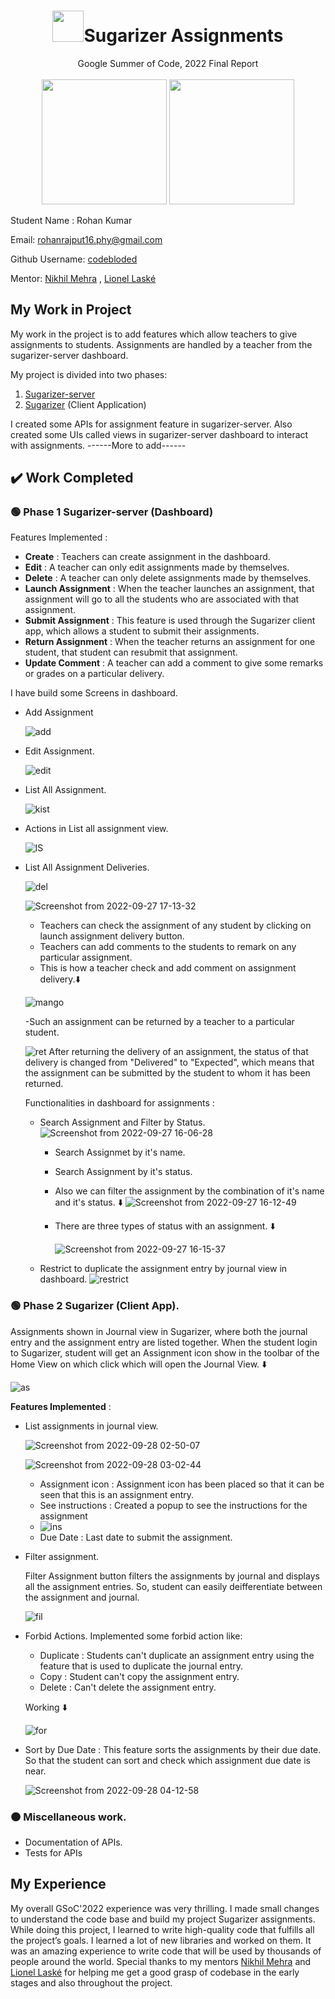 
<h1 align="center"><img height="50px" width="50px"src="https://user-images.githubusercontent.com/48005711/192225098-47f04ed7-1a27-4ad2-a031-469a15509d8a.png"/>Sugarizer Assignments</h1>

<div align="center">
  <span>Google Summer of Code, 2022 Final Report</span>
  <br>
  <br>
</div>

<div align="center">
  <img height="200px" width="200px" src="https://user-images.githubusercontent.com/48005711/192224558-8479ee0f-2f4d-4b8b-a4e7-ef9a726be6b8.png"/>
  <img height="200px" width="200px" src="https://user-images.githubusercontent.com/48005711/192224568-601ba03a-033f-47f3-ab2b-5eda0fc60688.png"/>
  
</div>

Student Name : Rohan Kumar

Email: rohanrajput16.phy@gmail.com

Github Username: [codebloded](https://github.com/codebloded/)

Mentor: [Nikhil Mehra](https://github.com/NikhilM98) , [Lionel Laské](https://github.com/llaske)

## My Work in Project

My work in the project is to add features which allow teachers to give assignments to students. Assignments are handled by a teacher from the sugarizer-server dashboard. 

My project is divided into two phases:
1. [Sugarizer-server](https://github.com/llaske/sugarizer-server)
2. [Sugarizer](https://github.com/llaske/sugarizer) (Client Application)

I created some APIs for assignment feature in sugarizer-server. Also created some UIs called views in sugarizer-server dashboard to interact with assignments.
------More to add------

## ✔️ Work Completed
### 🟢 Phase 1 Sugarizer-server (Dashboard)

Features Implemented :
- **Create** : Teachers can create assignment in the dashboard.
- **Edit** : A teacher can only edit assignments made by themselves. 
- **Delete** : A teacher can only delete assignments made by themselves.
- **Launch Assignment** : When the teacher launches an assignment, that assignment will go to all the students who are associated with that assignment.
- **Submit Assignment** : This feature is used through the Sugarizer client app, which allows a student to submit their assignments.
- **Return Assignment** : When the teacher returns an assignment for one student, that student can resubmit that assignment.
- **Update Comment** : A teacher can add a comment to give some remarks or grades on a particular delivery.


I have build some Screens in dashboard.
 - Add Assignment
 
   ![add](https://user-images.githubusercontent.com/48005711/192241981-a89e45f9-b710-4a69-88ab-281bf93cb71b.png)

 - Edit Assignment.
  
    ![edit](https://user-images.githubusercontent.com/48005711/192244633-bef6ef7b-5697-4a80-9330-6c757d0a6efc.png)
  
 - List All Assignment.
 
   ![kist](https://user-images.githubusercontent.com/48005711/192245324-3dda4e0a-4348-4707-8710-5e1425d55def.png)
   
  - Actions in List all assignment view.
    
    ![lS](https://user-images.githubusercontent.com/48005711/192514855-4459ab09-4ee1-44af-9aea-94e7f703663b.png)

 - List All Assignment Deliveries.

   ![del](https://user-images.githubusercontent.com/48005711/192245993-a643cfc9-f465-4bd7-8745-7acd9a73a04b.png)
   
   ![Screenshot from 2022-09-27 17-13-32](https://user-images.githubusercontent.com/48005711/192516528-b89d0ddc-270a-4f80-b0f7-a31fe3d65bb8.png)
     - Teachers can check the assignment of any student by clicking on launch assignment delivery button.
     - Teachers can add comments to the students to remark on any particular assignment.
     - This is how a teacher check and add comment on assignment delivery.⬇️
  
     ![mango](https://user-images.githubusercontent.com/48005711/192519428-05566cda-afa0-45cb-9615-5f17389dd5b9.gif)
     
     -Such an assignment can be returned by a teacher to a particular student.
     
     ![ret](https://user-images.githubusercontent.com/48005711/192520120-5e061f1d-4fcd-492a-9165-2469daadf062.gif)
     After returning the delivery of an assignment, the status of that delivery is changed from "Delivered" to "Expected", which means that the                assignment can be submitted by the student to whom it has been returned.



   Functionalities in dashboard for assignments :
   - Search Assignment and Filter by Status.
      ![Screenshot from 2022-09-27 16-06-28](https://user-images.githubusercontent.com/48005711/192504171-0bbabd17-75b5-489d-834d-25d6ed7ff35e.png)
        - Search Assignmet by it's name.
        - Search Assignment by it's status.
        - Also we can filter the assignment by the combination of it's name and it's status. ⬇️
        ![Screenshot from 2022-09-27 16-12-49](https://user-images.githubusercontent.com/48005711/192505350-922c50f6-c2e6-41bd-9ba0-1aacf484e03c.png)
        - There are three types of status with an assignment. ⬇️
        
          ![Screenshot from 2022-09-27 16-15-37](https://user-images.githubusercontent.com/48005711/192505902-4166b612-4aa3-4744-8e9b-0f35cb95b80c.png)
        
   - Restrict to duplicate the assignment entry by journal view in dashboard.
   ![restrict](https://user-images.githubusercontent.com/48005711/192507029-e441d958-ba27-4c99-a88a-49985d0cd631.gif)

 
### 🟢 Phase 2 Sugarizer (Client App).
Assignments shown in Journal view in Sugarizer, where both the journal entry and the assignment entry are listed together.
When the student login to Sugarizer, student will get an Assignment icon show in the toolbar of the Home View on which click which will open the Journal View. ⬇️

![as](https://user-images.githubusercontent.com/48005711/192636984-895105e5-9e8c-4e09-a677-2ed654295358.gif)

**Features Implemented** : 
- List assignments in journal view.

  ![Screenshot from 2022-09-28 02-50-07](https://user-images.githubusercontent.com/48005711/192637754-7292195b-7899-4e76-a422-c7baec24f9e9.png)

  ![Screenshot from 2022-09-28 03-02-44](https://user-images.githubusercontent.com/48005711/192639735-d04e504d-a709-459d-bb74-4196cf566441.png)
    * Assignment icon : Assignment icon has been placed so that it can be seen that this is an assignment entry.
    * See instructions : Created a popup to see the instructions for the assignment
    * 
      ![ins](https://user-images.githubusercontent.com/48005711/192640696-b8369915-8c0f-44d6-bc55-296856e960fd.gif)
    * Due Date : Last date to submit the assignment.
 
- Filter assignment.

  Filter Assignment button filters the assignments by journal and displays all the assignment entries. So, student can easily deifferentiate between the   assignment and journal.
  
   ![fil](https://user-images.githubusercontent.com/48005711/192642047-6e2d81ee-d291-49f0-8e97-12adafdfba67.gif)

- Forbid Actions.
Implemented some forbid action like:
  * Duplicate : Students can't duplicate an assignment entry using the feature that is used to duplicate the journal entry.
  * Copy : Student can't copy the assignment entry.
  * Delete : Can't delete the assignment entry.
  
  Working ⬇️
  
  ![for](https://user-images.githubusercontent.com/48005711/192648753-aa655490-f8b9-4428-b9cb-b9a7fae768a3.gif)

- Sort by Due Date :
  This feature sorts the assignments by their due date. So that the student can sort and check which assignment due date is near.
  
  ![Screenshot from 2022-09-28 04-12-58](https://user-images.githubusercontent.com/48005711/192650473-3818459b-64e2-40c1-88a0-4f6a37e20eff.png)
  

### 🟠 Miscellaneous work.

- Documentation of APIs.
- Tests for APIs


## My Experience

My overall GSoC'2022 experience was very thrilling. I made small changes to understand the code base and build my project Sugarizer assignments.
While doing this project, I learned to write high-quality code that fulfills all the project’s goals. I learned a lot of new libraries and worked on them. It was an amazing experience to write code that will be used by thousands of people around the world. Special thanks to my mentors [Nikhil Mehra](https://github.com/NikhilM98) and [Lionel Laské](https://github.com/llaske) for helping me get a good grasp of codebase in the early stages and also throughout the project.


    











